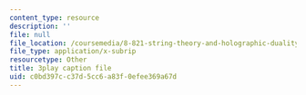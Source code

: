 ```yaml
---
content_type: resource
description: ''
file: null
file_location: /coursemedia/8-821-string-theory-and-holographic-duality-fall-2014/c0bd397cc37d5cc6a83f0efee369a67d_oXsC9bjMJA4.vtt
file_type: application/x-subrip
resourcetype: Other
title: 3play caption file
uid: c0bd397c-c37d-5cc6-a83f-0efee369a67d
---
```

